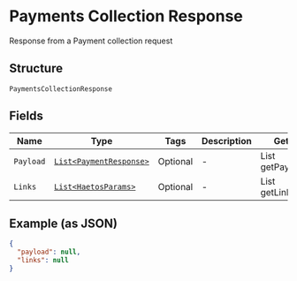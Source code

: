 
# Payments Collection Response

Response from a Payment collection request

## Structure

`PaymentsCollectionResponse`

## Fields

| Name | Type | Tags | Description | Getter | Setter |
|  --- | --- | --- | --- | --- | --- |
| `Payload` | [`List<PaymentResponse>`](../../doc/models/payment-response.md) | Optional | - | List<PaymentResponse> getPayload() | setPayload(List<PaymentResponse> payload) |
| `Links` | [`List<HaetosParams>`](../../doc/models/haetos-params.md) | Optional | - | List<HaetosParams> getLinks() | setLinks(List<HaetosParams> links) |

## Example (as JSON)

```json
{
  "payload": null,
  "links": null
}
```

